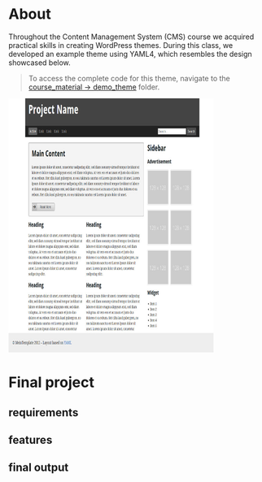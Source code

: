 # About 
Throughout the Content Management System (CMS) course we acquired practical skills in creating WordPress themes.
During this class, we developed an example theme using YAML4, which resembles the design showcased below.

> To access the complete code for this theme, navigate to the [course_material -> demo_theme](https://github.com/Fahim-Ahmad/intoCODE/tree/main/Content%20Management%20System/course_material/demo_theme) folder.

<img src="img/demo_theme.png" alt="demo_theme" width="80%" height="500">

# Final project

## requirements

## features

## final output


